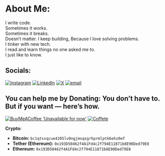 # About Me:
I write code.  
Sometimes it works.  
Sometimes it breaks.  
Doesn’t matter. I keep building, Because I love solving problems.            
I tinker with new tech.  
I read and learn things no one asked me to.  
I just like to know.

## Socials:
[![Instagram](https://img.shields.io/badge/Instagram-%23E4405F.svg?logo=Instagram&logoColor=white)](https://instagram.com/theiliakarimi) [![LinkedIn](https://img.shields.io/badge/LinkedIn-%230077B5.svg?logo=linkedin&logoColor=white)](https://linkedin.com/in/iliakarimi) [![X](https://img.shields.io/badge/X-black.svg?logo=X&logoColor=white)](https://x.com/theiliakarimi) [![email](https://img.shields.io/badge/Email-D14836?logo=gmail&logoColor=white)](mailto:iliakarimi.dev@gmail.com) 

  ## You can help me by Donating: You don’t have to.  But if you want — here’s how.
  [![BuyMeACoffee 'Unavailable for now'](https://img.shields.io/badge/Buy%20Me%20a%20Coffee%20'Unavailable%20for%20now'-ffdd00?style=for-the-badge&logo=buy-me-a-coffee&logoColor=black)](https://buymeacoffee.com/iliakairmi) 
  [![Coffete](https://img.shields.io/badge/Cofeete(iran)-ffd67d?style=for-the-badge&logoColor=black)](http://www.coffeete.ir/iliakarimi)

  **Crypto:**

  - **Bitcoin:** `bc1qtsvqcue4205lv0ngjmsqsgrhprmlptk6ehz0ef`  
  - **Tether (Ethereum):** `0x193D50462f4A1Fd4c2f794E11871b8E90Ded79E8`
  - **Ethereum:** `0x193D50462f4A1Fd4c2f794E11871b8E90Ded79E8`
